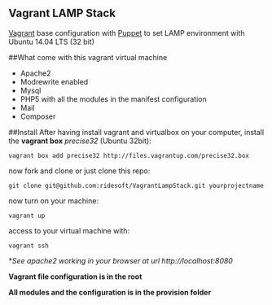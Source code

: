 Vagrant LAMP Stack
------------------------

[Vagrant](https://www.vagrantup.com) base configuration with [Puppet](https://puppetlabs.com) to set LAMP environment with Ubuntu 14.04 LTS (32 bit)

##What come with this vagrant virtual machine
- Apache2
- Modrewrite enabled
- Mysql
- PHP5 with all the modules in the manifest configuration
- Mail
- Composer

##Install
After having install vagrant and virtualbox on your computer, install the **vagrant box** *precise32* (Ubuntu 32bit):
```
vagrant box add precise32 http://files.vagrantup.com/precise32.box
```
now  fork and clone or just clone this repo:
```
git clone git@github.com:ridesoft/VagrantLampStack.git yourprojectname
```
now turn on your machine:
```
vagrant up
```
access to your virtual machine with:
```
vagrant ssh
```
**See apache2 working in your browser at url *http://localhost:8080**

**Vagrant file configuration is in the root**

**All modules and the configuration is in the provision folder**
